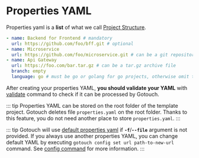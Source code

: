 # Properties YAML

Properties yaml is a **list** of what we call [Project Structure](./project-structure).

```yaml
- name: Backend for Frontend # mandatory
  url: https://github.com/foo/bff.git # optional
- name: Microservice
  url: https://github.com/foo/microservice.git # can be a git repository
- name: Api Gateway
  url: https://foo.com/bar.tar.gz # can be a tar.gz archive file
  branch: empty 
  language: go # must be go or golang for go projects, otherwise omit the field
```

After creating your properties YAML, **you should validate your YAML** with [validate](../commands#validate) command to
check if it can be processed by Gotouch.


::: tip
Properties YAML can be stored on the root folder of the template project. Gotouch deletes file `properties.yaml` on the 
root folder. Thanks to this feature, you do not need another place to store `properties.yaml`.
:::


::: tip
Gotouch will use [default properties yaml](https://raw.githubusercontent.com/denizgursoy/go-touch-projects/main/package.yaml) if
**`-f`**/**`--file`** argument is not provided. If you always use another properties YAML, you can change default YAML
by executing `gotouch config set url path-to-new-url` command. See [config command](../commands) for more information.
:::